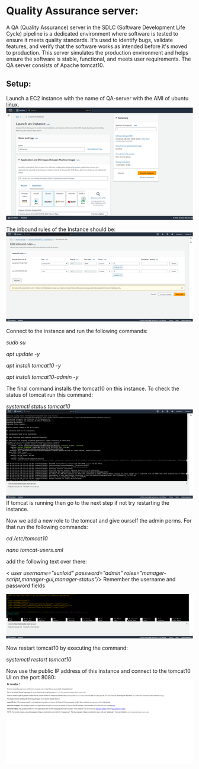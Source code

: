 # Quality Assurance server:
A QA (Quality Assurance) server in the SDLC (Software Development Life Cycle) pipeline is a dedicated environment where software is tested to ensure it meets quality standards. It's used to identify bugs, validate features, and verify that the software works as intended before it's moved to production. This server simulates the production environment and helps ensure the software is stable, functional, and meets user requirements. The QA server consists of Apache tomcat10. 

## Setup: 
Launch a EC2 instance with the name of QA-server with the AMI of ubuntu linux. 
![Alt text](<s6.png>)

The inbound rules of the Instance should be: 
![Alt text](<s7.png>)

Connect to the instance and run the following commands: 

*sudo su* 

*apt update -y* 

*apt install tomcat10 -y* 

*apt install tomcat10-admin -y*

The final command installs the tomcat10 on this instance. To check the status of tomcat run this command: 

*systemctl status tomcat10* 
![Alt text](<s8.png>)
If tomcat is running then go to the next step if not try restarting the instance. 

Now we add a new role to the tomcat and give ourself the admin perms. For that run the following commands: 

*cd /etc/tomcat10* 

*nano tomcat-users.xml*

add the following text over there: 

*< user username="sunloid" password="admin" roles="manager-script,manager-gui,manager-status"/>*
Remember the username and password fields 

![Alt text](<s9.png>)

Now restart tomcat10 by executing the command: 

*systemctl restart tomcat10*

Now use the public IP address of this instance and connect to the tomcat10 UI on the port 8080: 
![Alt text](<s10.png>)




